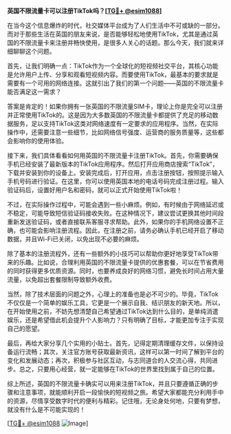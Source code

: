 **英国不限流量卡可以注册TikTok吗？[[TG💪+ @esim1088](https://t.me/s/esim1088)]**

在当今这个信息爆炸的时代，社交媒体平台成为了人们生活中不可或缺的一部分。而对于那些生活在英国的朋友来说，是否能够轻松地使用TikTok，尤其是通过英国的不限流量卡来注册并畅快使用，是很多人关心的话题。那么今天，我们就来详细聊聊这个问题。

首先，让我们明确一点：TikTok作为一个全球化的短视频社交平台，其核心功能是允许用户上传、分享和观看短视频内容。而要使用TikTok，最基本的要求就是需要有一个可用的网络连接。这就引出了我们的第一个问题——英国的不限流量卡能否满足这一需求？

答案是肯定的！如果你拥有一张英国的不限流量SIM卡，理论上你是完全可以注册并正常使用TikTok的。这是因为大多数英国的不限流量卡都提供了充足的移动数据服务，足以支持TikTok这类对网络速度有一定要求的应用程序。当然，在实际操作中，还需要注意一些细节，比如网络信号强度、运营商的服务质量等，这些都会影响你的使用体验。

接下来，我们具体看看如何用英国的不限流量卡注册TikTok。首先，你需要确保手机已经安装了最新版本的TikTok应用程序。然后打开应用商店搜索“TikTok”，下载并安装到你的设备上。安装完成后，打开应用，点击注册按钮，按照提示输入手机号码进行验证。在这里，你可以使用英国本地的电话号码完成注册过程。输入验证码后，设置好用户名和密码，就可以正式开始使用TikTok啦！

不过，在实际操作过程中，可能会遇到一些小麻烦。例如，有时候由于网络延迟或不稳定，可能导致短信验证码接收失败。在这种情况下，建议尝试更换其他时间段重新发送验证码，或者直接联系客服寻求帮助。此外，如果你的手机网络设置不正确，也可能会影响注册流程。因此，在注册之前，请务必确认手机已经开启了移动数据，并且Wi-Fi已关闭，以免出现不必要的麻烦。

除了基本的注册流程外，还有一些额外的小技巧可以帮助你更好地享受TikTok带来的乐趣。比如说，合理利用英国的不限流量卡提供的优惠套餐，可以在节省费用的同时获得更多优质资源。同时，也要养成良好的网络习惯，避免长时间占用大量流量，以免超出套餐限制导致额外收费。

当然，除了技术层面的问题之外，心理上的准备也是必不可少的。毕竟，TikTok不仅仅是一个简单的娱乐工具，它更是一个展示自我、结识朋友的新天地。所以，在开始使用之前，不妨先想清楚自己希望通过TikTok达到什么目的，是单纯消遣娱乐，还是希望借此机会提升个人影响力？只有明确了目标，才能更加专注于实现自己的愿望。

最后，再给大家分享几个实用的小贴士。首先，记得定期清理缓存文件，以保持设备运行流畅；其次，关注官方账号获取最新资讯，这样可以第一时间了解到平台的变化和发展动态；再次，积极参与社区互动，与志同道合的人交流心得，共同进步。总之，只要用心经营，就一定能够在TikTok的世界里找到属于自己的位置。

综上所述，英国的不限流量卡确实可以用来注册TikTok，并且只要遵循正确的步骤和注意事项，就能顺利开启一段愉快的短视频之旅。希望大家都能充分利用手中的资源，尽情享受数字时代的便利与精彩。记住哦，无论身处何地，只要有梦想，就没有什么是不可能实现的！

[[TG💪+ @esim1088](https://t.me/s/esim1088) ![Image](https://i.postimg.cc/4NQfJmqS/Snipaste-2025-05-13-00-14-12.png)]